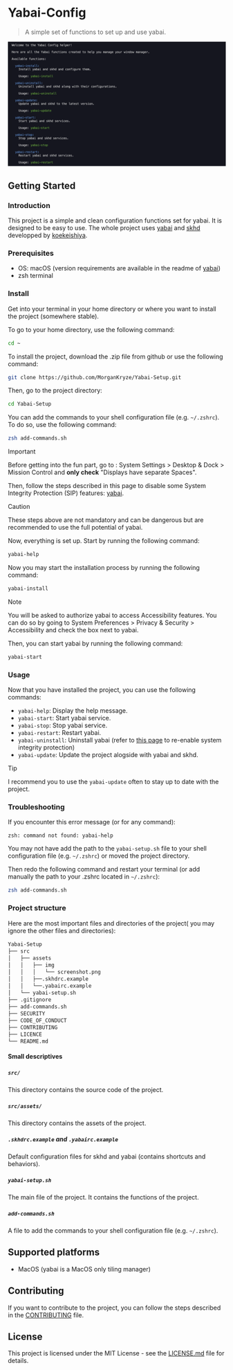 # Yabai-Config

> A simple set of functions to set up and use yabai.

![screenshot](./src/assets/img/screenshot.png)

## Getting Started

### Introduction

This project is a simple and clean configuration functions set for yabai. It is designed to be easy to use. The whole project uses [yabai](https://github.com/koekeishiya/yabai) and [skhd](https://github.com/koekeishiya/skhd) developped by [koekeishiya](https://github.com/koekeishiya).

### Prerequisites

- OS: macOS (version requirements are available in the readme of [yabai](https://github.com/koekeishiya/yabai))
- zsh terminal

### Install

Get into your terminal in your home directory or where you want to install the project (somewhere stable).

To go to your home directory, use the following command:

```sh
cd ~
```

To install the project, download the .zip file from github or use the following command:

```sh
git clone https://github.com/MorganKryze/Yabai-Setup.git
```

Then, go to the project directory:

```sh
cd Yabai-Setup
```

You can add the commands to your shell configuration file (e.g. `~/.zshrc`). To do so, use the following command:

```sh
zsh add-commands.sh
```

> [!IMPORTANT]
> Before getting into the fun part, go to : System Settings > Desktop & Dock > Mission Control and **only check** "Displays have separate Spaces".

Then, follow the steps described in this page to disable some System Integrity Protection (SIP) features: [yabai](https://github.com/koekeishiya/yabai/wiki/Disabling-System-Integrity-Protection).

> [!CAUTION]
> These steps above are not mandatory and can be dangerous but are recommended to use the full potential of yabai.

Now, everything is set up. Start by running the following command:

```sh
yabai-help
```

Now you may start the installation process by running the following command:

```sh
yabai-install
```

> [!NOTE]
> You will be asked to authorize yabai to access Accessibility features. You can do so by going to System Preferences > Privacy & Security > Accessibility and check the box next to yabai.

Then, you can start yabai by running the following command:

```sh
yabai-start
```

### Usage

Now that you have installed the project, you can use the following commands:

- `yabai-help`: Display the help message.
- `yabai-start`: Start yabai service.
- `yabai-stop`: Stop yabai service.
- `yabai-restart`: Restart yabai.
- `yabai-uninstall`: Uninstall yabai (refer to [this page](https://github.com/koekeishiya/yabai/wiki/Disabling-System-Integrity-Protection) to re-enable system integrity protection)
- `yabai-update`: Update the project alogside with yabai and skhd.
  
> [!TIP]
> I recommend you to use the `yabai-update` often to stay up to date with the project.

### Troubleshooting

If you encounter this error message (or for any command):

```plaintext
zsh: command not found: yabai-help
```

You may not have add the path to the `yabai-setup.sh` file to your shell configuration file (e.g. `~/.zshrc`) or moved the project directory.

Then redo the following command and restart your terminal (or add manually the path to your .zshrc located in `~/.zshrc`):

```sh
zsh add-commands.sh
```

### Project structure

Here are the most important files and directories of the project( you may ignore the other files and directories):

```plaintext
Yabai-Setup
├── src
│   ├── assets
│   │   ├── img
│   │   │   └── screenshot.png
│   │   ├──.skhdrc.example
│   │   └──.yabairc.example
│   └── yabai-setup.sh
├── .gitignore
├── add-commands.sh
├── SECURITY
├── CODE_OF_CONDUCT
├── CONTRIBUTING
├── LICENCE
└── README.md
```

#### Small descriptives

##### `src/`

This directory contains the source code of the project.

##### `src/assets/`

This directory contains the assets of the project.

##### `.skhdrc.example` and `.yabairc.example`

Default configuration files for skhd and yabai (contains shortcuts and behaviors).

##### `yabai-setup.sh`

The main file of the project. It contains the functions of the project.

##### `add-commands.sh`

A file to add the commands to your shell configuration file (e.g. `~/.zshrc`).

## Supported platforms

- MacOS (yabai is a MacOS only tiling manager)

## Contributing

If you want to contribute to the project, you can follow the steps described in the [CONTRIBUTING](CONTRIBUTING) file.

## License

This project is licensed under the MIT License - see the [LICENSE.md](LICENSE) file for details.
